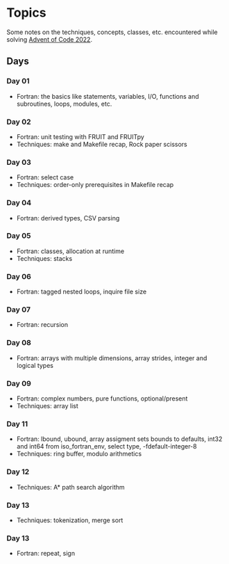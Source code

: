 # Topics

Some notes on the techniques, concepts, classes, etc. encountered while solving [Advent of Code 2022](https://adventofcode.com/2022).

## Days

### Day 01
* Fortran: the basics like statements, variables, I/O, functions and subroutines, loops, modules, etc.

### Day 02
* Fortran: unit testing with FRUIT and FRUITpy
* Techniques: make and Makefile recap, Rock paper scissors

### Day 03
* Fortran: select case
* Techniques: order-only prerequisites in Makefile recap

### Day 04
* Fortran: derived types, CSV parsing

### Day 05
* Fortran: classes, allocation at runtime
* Techniques: stacks

### Day 06
* Fortran: tagged nested loops, inquire file size

### Day 07
* Fortran: recursion

### Day 08
* Fortran: arrays with multiple dimensions, array strides, integer and logical types

### Day 09
* Fortran: complex numbers, pure functions, optional/present
* Techniques: array list

### Day 11
* Fortran: lbound, ubound, array assigment sets bounds to defaults, int32 and int64 from iso_fortran_env, select type, -fdefault-integer-8
* Techniques: ring buffer, modulo arithmetics

### Day 12
* Techniques: A* path search algorithm

### Day 13
* Techniques: tokenization, merge sort

### Day 13
* Fortran: repeat, sign
